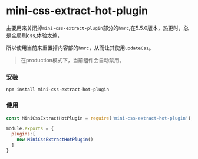 # mini-css-extract-hot-plugin

主要用来关闭掉`mini-css-extract-plugin`部分的`hmrc`,在5.5.0版本，热更时，总是全局刷css,体验太差，

所以使用当前来重置掉内容部的`hmrc`，从而让其使用`updateCss`。

> 在production模式下，当前组件会自动禁用。

### 安装

```shell
npm install mini-css-extract-hot-plugin
```

### 使用

```js
const MiniCssExtractHotPlugin = require('mini-css-extract-hot-plugin');

module.exports = {
  plugins:[
    new MiniCssExtractHotPlugin()
  ]
}
```
